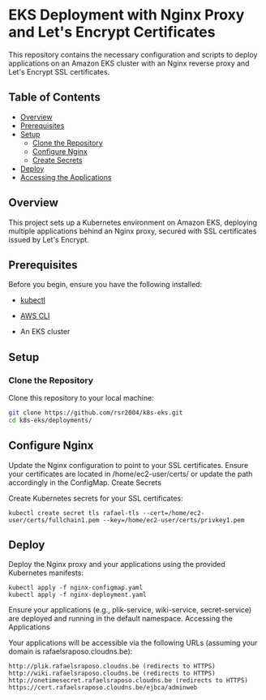 # EKS Deployment with Nginx Proxy and Let's Encrypt Certificates

This repository contains the necessary configuration and scripts to deploy applications on an Amazon EKS cluster with an Nginx reverse proxy and Let's Encrypt SSL certificates.

## Table of Contents

- [Overview](#overview)
- [Prerequisites](#prerequisites)
- [Setup](#setup)
  - [Clone the Repository](#clone-the-repository)
  - [Configure Nginx](#configure-nginx)
  - [Create Secrets](#create-secrets)
- [Deploy](#deploy)
- [Accessing the Applications](#accessing-the-applications)


## Overview

This project sets up a Kubernetes environment on Amazon EKS, deploying multiple applications behind an Nginx proxy, secured with SSL certificates issued by Let's Encrypt.

## Prerequisites

Before you begin, ensure you have the following installed:

- [kubectl](https://kubernetes.io/docs/tasks/tools/)
- [AWS CLI](https://aws.amazon.com/cli/)

- An EKS cluster

## Setup

### Clone the Repository

Clone this repository to your local machine:

```sh
git clone https://github.com/rsr2004/k8s-eks.git
cd k8s-eks/deployments/
```

## Configure Nginx

Update the Nginx configuration to point to your SSL certificates. Ensure your certificates are located in /home/ec2-user/certs/ or update the path accordingly in the ConfigMap.
Create Secrets

Create Kubernetes secrets for your SSL certificates:

```
kubectl create secret tls rafael-tls --cert=/home/ec2-user/certs/fullchain1.pem --key=/home/ec2-user/certs/privkey1.pem
```

## Deploy

Deploy the Nginx proxy and your applications using the provided Kubernetes manifests:


```
kubectl apply -f nginx-configmap.yaml
kubectl apply -f nginx-deployment.yaml
```

Ensure your applications (e.g., plik-service, wiki-service, secret-service) are deployed and running in the default namespace.
Accessing the Applications

Your applications will be accessible via the following URLs (assuming your domain is rafaelsraposo.cloudns.be):

    http://plik.rafaelsraposo.cloudns.be (redirects to HTTPS)
    http://wiki.rafaelsraposo.cloudns.be (redirects to HTTPS)
    http://onetimesecret.rafaelsraposo.cloudns.be (redirects to HTTPS)
    https://cert.rafaelsraposo.cloudns.be/ejbca/adminweb
